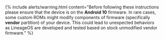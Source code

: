{% include alerts/warning.html content="Before following these instructions please ensure that the device is on the **Android 10** firmware. In rare cases, some custom ROMs might modify components of firmware (specifically **vendor** partition) of your device. This could lead to unexpected behaviors as LineageOS are developed and tested based on stock unmodified vendor firmware." %}
